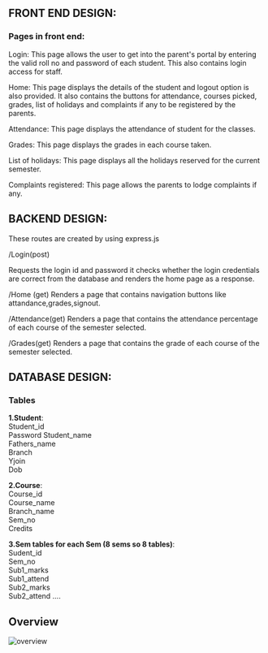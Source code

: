 
## FRONT END DESIGN: 

### Pages in front end: 

  Login: This page allows the user to get into the parent's portal by entering the valid roll no and password of each student. This also contains login access for staff. 
  
  Home: This page displays the details of the student and logout option is also provided. It also contains the buttons for attendance, courses picked, grades, list of holidays and complaints if any to be registered by the parents. 

 Attendance: This page displays the attendance of student for the classes. 
 
 Grades: This page displays the grades in each course taken. 

 List of holidays: This page displays all the holidays reserved for the current semester. 

Complaints registered: This page allows the parents to lodge complaints if any. 


## BACKEND DESIGN:

These routes are created by using express.js 

/Login(post) 

Requests the login id and password it checks whether the login credentials are correct from the database and renders the home page as a response. 

/Home (get) 
Renders a page that contains navigation buttons like attandance,grades,signout. 

/Attendance(get) 
Renders a page that contains the attendance  percentage of each course of the semester selected. 

/Grades(get) 
Renders a page that contains the grade of each course of the semester selected. 


## DATABASE DESIGN: 

### Tables

**1.Student**:   
Student_id  
Password 
Student_name  
Fathers_name  
Branch   
Yjoin  
Dob  

 
**2.Course**:   
Course_id  
Course_name  
Branch_name  
Sem_no  
Credits  


**3.Sem tables for each Sem (8 sems so 8 tables)**:    
Sudent_id  
Sem_no  
Sub1_marks  
Sub1_attend  
Sub2_marks   
Sub2_attend ….    


## Overview

![overview](https://user-images.githubusercontent.com/89983494/139715216-e3979857-21e4-4dcd-a2f7-6c0fb456a035.jpg)
